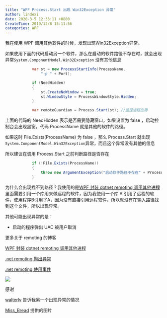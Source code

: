 ```yaml
---
title: "WPF Process.Start 出现 Win32Exception 异常"
author: lindexi
date: 2020-3-5 12:33:11 +0800
CreateTime: 2019/12/8 15:11:56
categories: WPF
---
```


我在使用 WPF 调用其他软件的时候，发现出现Win32Exception异常。

<!--more-->


<!-- CreateTime:2019/12/8 15:11:56 -->

<!-- csdn -->
<div id="toc"></div>

如果使用下面的代码启动另一个软件，那么在启动的软件路径不存在时，就会出现异常`System.ComponentModel.Win32Exception` 没有其他信息

```csharp
	        var st = new ProcessStartInfo(ProcessName,
                "-p " + Port);

            if (NeedHidden)
            {
                st.CreateNoWindow = true;
                st.WindowStyle = ProcessWindowStyle.Hidden;
            }

            var remoteGuardian = Process.Start(st); //监控远程应用
```

上面的代码的 NeedHidden 表示是否需要隐藏窗口，如果设置为 false ，启动控制台会出现黑窗。代码 ProcessName 就是其他的软件的路径。

如果这时 File.Exists(ProcessName) 为 false ，那么 Process.Start 就出现`System.ComponentModel.Win32Exception`异常，而且这个异常没有其他的信息

所以建议在调用 Process.Start 之前判断路径是否存在

```csharp
	        if (!File.Exists(ProcessName))
            {
                throw new ArgumentException("启动软件路径不存在" + ProcessName);
            }
```

为什么会出现找不到路径？我使用的是[WPF 封装 dotnet remoting 调用其他进程](https://blog.lindexi.com/post/WPF-%E5%B0%81%E8%A3%85-dotnet-remoting-%E8%B0%83%E7%94%A8%E5%85%B6%E4%BB%96%E8%BF%9B%E7%A8%8B.html )里面需要引用一个库用来做远程的软件，因为我使用一个库 A 引用了远程的软件，使用程序B引用了A，因为没有直接引用远程软件，所以就没有在输入路径找到这个文件，所以出现异常。

其他可能出现异常的是：

 - 启动的程序弹出 UAC 被用户取消

更多关于 remoting 的博客

[WPF 封装 dotnet remoting 调用其他进程](https://blog.lindexi.com/post/WPF-%E5%B0%81%E8%A3%85-dotnet-remoting-%E8%B0%83%E7%94%A8%E5%85%B6%E4%BB%96%E8%BF%9B%E7%A8%8B.html )

[.net remoting 抛出异常](https://lindexi.gitee.io/post/.net-remoting-%E6%8A%9B%E5%87%BA%E5%BC%82%E5%B8%B8.html )

[.net remoting 使用事件](https://lindexi.gitee.io/post/.net-remoting-%E4%BD%BF%E7%94%A8%E4%BA%8B%E4%BB%B6.html )

![](https://i.loli.net/2018/04/08/5aca001656bdd.jpg)

感谢

[walterlv](https://walterlv.github.io/) 告诉我另一个出现异常的情况

[Miss_Bread](https://blog.csdn.net/miss_bread ) 提供的图片

